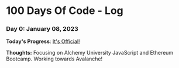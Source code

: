# 100 Days Of Code - Log

### Day 0: January 08, 2023

**Today's Progress**: [It's Official!](https://twitter.com/TheRealOkanisis/status/1612255528268500992?s=20&t=7EvKmq8wo7KvtcGGKNUY9A)

**Thoughts:** Focusing on Alchemy University JavaScript and Ethereum Bootcamp. Working towards Avalanche!
